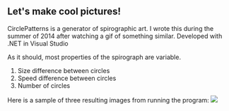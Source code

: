 ## Let's make cool pictures!

CirclePatterns is a generator of spirographic art.
I wrote this during the summer of 2014 after watching a gif of something similar.
Developed with .NET in Visual Studio

As it should, most properties of the spirograph are variable.
  1. Size difference between circles
  2. Speed difference between circles
  3. Number of circles

Here is a sample of three resulting images from running the program:
![](https://raw.githubusercontent.com/jpatomic96/Spirograph-Generator/master/Sample.png)
